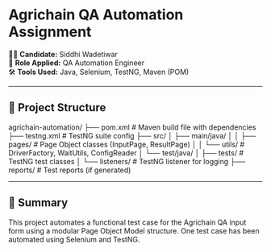 # Agrichain QA Automation Assignment

👩‍💻 **Candidate:** Siddhi Wadetiwar  
💼 **Role Applied:** QA Automation Engineer  
🛠 **Tools Used:** Java, Selenium, TestNG, Maven (POM)

---

## 📁 Project Structure

agrichain-automation/
├── pom.xml # Maven build file with dependencies
├── testng.xml # TestNG suite config
├── src/
│ ├── main/java/
│ │ ├── pages/ # Page Object classes (InputPage, ResultPage)
│ │ └── utils/ # DriverFactory, WaitUtils, ConfigReader
│ └── test/java/
│ ├── tests/ # TestNG test classes
│ └── listeners/ # TestNG listener for logging
├── reports/ # Test reports (if generated)


---

## 📌 Summary

This project automates a functional test case for the Agrichain QA input form using a modular Page Object Model structure. One test case has been automated using Selenium and TestNG.

